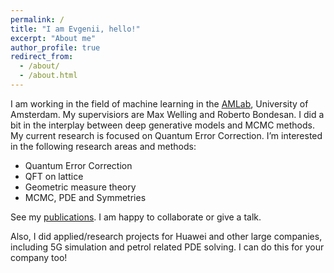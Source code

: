 ```yaml
---
permalink: /
title: "I am Evgenii, hello!"
excerpt: "About me"
author_profile: true
redirect_from: 
  - /about/
  - /about.html
---
```


I am working in the field of machine learning in the [AMLab](http://amlab.science.uva.nl), University of Amsterdam. My supervisiors are Max Welling and Roberto Bondesan. I did a bit in the interplay between deep generative models and MCMC methods. My current research is focused on Quantum Error Correction. I’m interested in the following research areas and methods:

- Quantum Error Correction
- QFT on lattice
- Geometric measure theory
- MCMC, PDE and Symmetries


See my [publications](https://scholar.google.ru/citations?user=LwVVunEAAAAJ). I am happy to collaborate or give a talk. 


Also, I did applied/research projects for Huawei and other large companies, including 5G simulation and petrol related PDE solving.
I can do this for your company too!  
